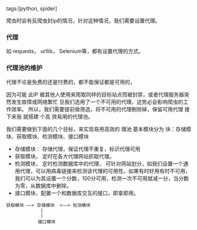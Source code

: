 tags:[python, spider]

爬虫时会有反爬虫封ip的情况，针对这种情况，我们需要设置代理。

### 代理

如 requests， urllib， Selenium等，都有设置代理的方式。







### 代理池的维护

代理不论是免费的还是忖费的，都不能保证都是可用的，

因为可能 此IP 被其他人使用来爬取同样的目标站点而被封禁，或者代理服务器突然发生故障或网络繁忙
旦我们选用了一个不可用的代理，这势必会影响爬虫的工作效率。
所以，我们需要提前做筛选，将不可用的代理剔除掉，保留可用代理 接下来我 就搭建 个高
效易用的代理池。

我们需要做到下面的几个目标，来实现易用高效的 理池
基本模块分为 块：存储模块、获取模块、检测模块、接口模块

* 存储模块： 存储代理，保证代理不重复，标识代理可用
* 获取模块， 定时在各大代理网站抓取代理。
* 检测模块， 定时检测数据库中的代理， 可针对网站划分，如我们设置一个通用代理，可以用病毒链接来检测该代理的可用性，如果有时好用有时不可用，我们可以为其设置一个分数，100分可用，检测一次不可用就减一分，当分数为零，从数据库中删除。
* 接口模块，配置一个和数据库交互的接口，即拿即用。

```
获取模块 ——> 存储模块  <——> 检测模块
             |
             |
            接口模块
```

